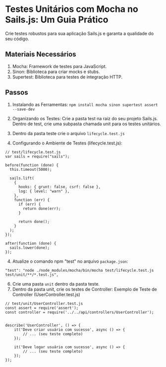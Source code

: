 # Testes Unitários com Mocha no Sails.js: Um Guia Prático
Crie testes robustos para sua aplicação Sails.js e garanta a qualidade do seu código.

## Materiais Necessários
1. Mocha: Framework de testes para JavaScript.
2. Sinon: Biblioteca para criar mocks e stubs.
3. Supertest: Biblioteca para testes de integração HTTP.

## Passos
1. Instalando as Ferramentas:
`npm install mocha sinon supertest assert --save-dev`

2. Organizando os Testes:
Crie a pasta test na raiz do seu projeto Sails.js.
Dentro de test, crie uma subpasta chamada unit para os testes unitários.

3. Dentro da pasta teste crie o arquivo `lifecycle.test.js`

4. Configurando o Ambiente de Testes (lifecycle.test.js):
```
// test/lifecycle.test.js
var sails = require("sails");

before(function (done) {
  this.timeout(5000);

  sails.lift(
    {
      hooks: { grunt: false, csrf: false },
      log: { level: "warn" },
    },
    function (err) {
      if (err) {
        return done(err);
      }

      return done();
    }
  );
});

after(function (done) {
  sails.lower(done);
});
```

4. Atualize o comando npm "test" no arquivo `package.json`:
```
"test": "node ./node_modules/mocha/bin/mocha test/lifecycle.test.js test/unit/**/*.test.js",
```

6. Crie uma pasta `unit` dentro da pasta teste.
7. Dentro da pasta unit, crie os testes de Controller:
Exemplo de Teste de Controller (UserController.test.js)
```
// test/unit/UserController.test.js
const assert = require('assert');
const controller = require('../../api/controllers/UserController');


describe('UserController', () => {
    it('Deve criar usuário com sucesso', async () => {
        // ... (seu teste completo)
    });

    it('Deve logar usuário com sucesso', async () => {
        // ... (seu teste completo)
    });
});
```
